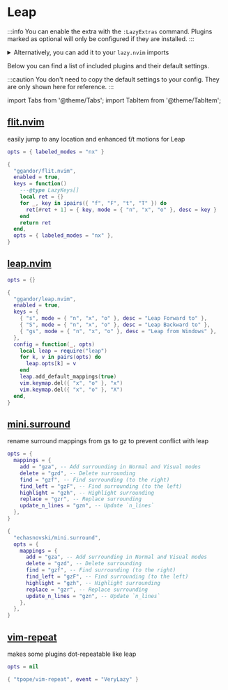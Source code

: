 # Leap

<!-- plugins:start -->

:::info
You can enable the extra with the `:LazyExtras` command.
Plugins marked as optional will only be configured if they are installed.
:::

<details>
<summary>Alternatively, you can add it to your <code>lazy.nvim</code> imports</summary>

```lua title="lua/config/lazy.lua" {4}
require("lazy").setup({
  spec = {
    { "LazyVim/LazyVim", import = "lazyvim.plugins" },
    { import = "lazyvim.plugins.extras.editor.leap" },
    { import = "plugins" },
  },
})
```

</details>

Below you can find a list of included plugins and their default settings.

:::caution
You don't need to copy the default settings to your config.
They are only shown here for reference.
:::

import Tabs from '@theme/Tabs';
import TabItem from '@theme/TabItem';

## [flit.nvim](https://github.com/ggandor/flit.nvim)

 easily jump to any location and enhanced f/t motions for Leap


<Tabs>

<TabItem value="opts" label="Options">

```lua
opts = { labeled_modes = "nx" }
```

</TabItem>


<TabItem value="code" label="Full Spec">

```lua
{
  "ggandor/flit.nvim",
  enabled = true,
  keys = function()
    ---@type LazyKeys[]
    local ret = {}
    for _, key in ipairs({ "f", "F", "t", "T" }) do
      ret[#ret + 1] = { key, mode = { "n", "x", "o" }, desc = key }
    end
    return ret
  end,
  opts = { labeled_modes = "nx" },
}
```

</TabItem>

</Tabs>

## [leap.nvim](https://github.com/ggandor/leap.nvim)

<Tabs>

<TabItem value="opts" label="Options">

```lua
opts = {}
```

</TabItem>


<TabItem value="code" label="Full Spec">

```lua
{
  "ggandor/leap.nvim",
  enabled = true,
  keys = {
    { "s", mode = { "n", "x", "o" }, desc = "Leap Forward to" },
    { "S", mode = { "n", "x", "o" }, desc = "Leap Backward to" },
    { "gs", mode = { "n", "x", "o" }, desc = "Leap from Windows" },
  },
  config = function(_, opts)
    local leap = require("leap")
    for k, v in pairs(opts) do
      leap.opts[k] = v
    end
    leap.add_default_mappings(true)
    vim.keymap.del({ "x", "o" }, "x")
    vim.keymap.del({ "x", "o" }, "X")
  end,
}
```

</TabItem>

</Tabs>

## [mini.surround](https://github.com/echasnovski/mini.surround)

 rename surround mappings from gs to gz to prevent conflict with leap


<Tabs>

<TabItem value="opts" label="Options">

```lua
opts = {
  mappings = {
    add = "gza", -- Add surrounding in Normal and Visual modes
    delete = "gzd", -- Delete surrounding
    find = "gzf", -- Find surrounding (to the right)
    find_left = "gzF", -- Find surrounding (to the left)
    highlight = "gzh", -- Highlight surrounding
    replace = "gzr", -- Replace surrounding
    update_n_lines = "gzn", -- Update `n_lines`
  },
}
```

</TabItem>


<TabItem value="code" label="Full Spec">

```lua
{
  "echasnovski/mini.surround",
  opts = {
    mappings = {
      add = "gza", -- Add surrounding in Normal and Visual modes
      delete = "gzd", -- Delete surrounding
      find = "gzf", -- Find surrounding (to the right)
      find_left = "gzF", -- Find surrounding (to the left)
      highlight = "gzh", -- Highlight surrounding
      replace = "gzr", -- Replace surrounding
      update_n_lines = "gzn", -- Update `n_lines`
    },
  },
}
```

</TabItem>

</Tabs>

## [vim-repeat](https://github.com/tpope/vim-repeat)

 makes some plugins dot-repeatable like leap


<Tabs>

<TabItem value="opts" label="Options">

```lua
opts = nil
```

</TabItem>


<TabItem value="code" label="Full Spec">

```lua
{ "tpope/vim-repeat", event = "VeryLazy" }
```

</TabItem>

</Tabs>

<!-- plugins:end -->
